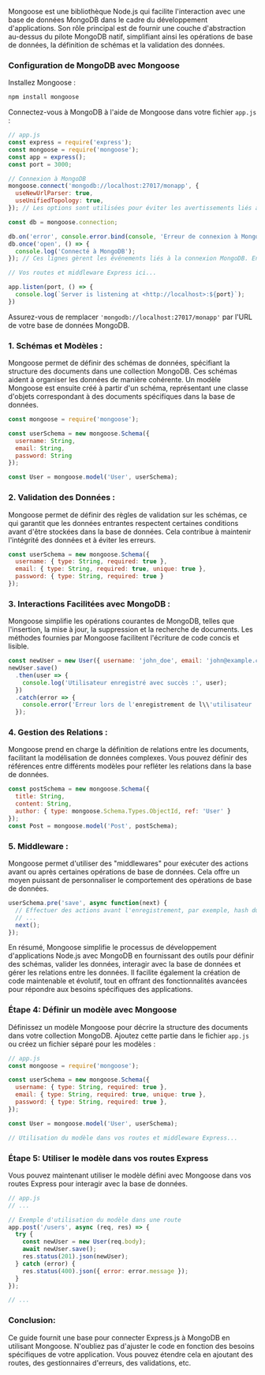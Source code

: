 Mongoose est une bibliothèque Node.js qui facilite l'interaction avec une base de données MongoDB dans le cadre du développement d'applications. Son rôle principal est de fournir une couche d'abstraction au-dessus du pilote MongoDB natif, simplifiant ainsi les opérations de base de données, la définition de schémas et la validation des données.

### Configuration de MongoDB avec Mongoose

Installez Mongoose :

```bash
npm install mongoose
```

Connectez-vous à MongoDB à l'aide de Mongoose dans votre fichier `app.js` :

```jsx
// app.js
const express = require('express');
const mongoose = require('mongoose');
const app = express();
const port = 3000;

// Connexion à MongoDB
mongoose.connect('mongodb://localhost:27017/monapp', {
  useNewUrlParser: true,
  useUnifiedTopology: true,
}); // Les options sont utilisées pour éviter les avertissements liés à la dépréciation des fonctionnalités.

const db = mongoose.connection;

db.on('error', console.error.bind(console, 'Erreur de connexion à MongoDB :'));
db.once('open', () => {
  console.log('Connecté à MongoDB');
}); // Ces lignes gèrent les événements liés à la connexion MongoDB. En cas d'erreur, un message est affiché dans la console. Si la connexion est établie avec succès, le message "Connecté à MongoDB" est affiché une fois.

// Vos routes et middleware Express ici...

app.listen(port, () => {
  console.log(`Server is listening at <http://localhost>:${port}`);
})
```

Assurez-vous de remplacer `'mongodb://localhost:27017/monapp'` par l'URL de votre base de données MongoDB.

### 1. **Schémas et Modèles :**

Mongoose permet de définir des schémas de données, spécifiant la structure des documents dans une collection MongoDB. Ces schémas aident à organiser les données de manière cohérente. Un modèle Mongoose est ensuite créé à partir d'un schéma, représentant une classe d'objets correspondant à des documents spécifiques dans la base de données.

```jsx
const mongoose = require('mongoose');

const userSchema = new mongoose.Schema({
  username: String,
  email: String,
  password: String
});

const User = mongoose.model('User', userSchema);
```

### 2. **Validation des Données :**

Mongoose permet de définir des règles de validation sur les schémas, ce qui garantit que les données entrantes respectent certaines conditions avant d'être stockées dans la base de données. Cela contribue à maintenir l'intégrité des données et à éviter les erreurs.

```jsx
const userSchema = new mongoose.Schema({
  username: { type: String, required: true },
  email: { type: String, required: true, unique: true },
  password: { type: String, required: true }
});

```

### 3. **Interactions Facilitées avec MongoDB :**

Mongoose simplifie les opérations courantes de MongoDB, telles que l'insertion, la mise à jour, la suppression et la recherche de documents. Les méthodes fournies par Mongoose facilitent l'écriture de code concis et lisible.

```jsx
const newUser = new User({ username: 'john_doe', email: 'john@example.com', password: 'securepassword' });
newUser.save()
  .then(user => {
    console.log('Utilisateur enregistré avec succès :', user);
  })
  .catch(error => {
    console.error('Erreur lors de l'enregistrement de l\\'utilisateur :', error);
  });

```

### 4. **Gestion des Relations :**

Mongoose prend en charge la définition de relations entre les documents, facilitant la modélisation de données complexes. Vous pouvez définir des références entre différents modèles pour refléter les relations dans la base de données.

```jsx
const postSchema = new mongoose.Schema({
  title: String,
  content: String,
  author: { type: mongoose.Schema.Types.ObjectId, ref: 'User' }
});
const Post = mongoose.model('Post', postSchema);

```

### 5. **Middleware :**

Mongoose permet d'utiliser des "middlewares" pour exécuter des actions avant ou après certaines opérations de base de données. Cela offre un moyen puissant de personnaliser le comportement des opérations de base de données.

```jsx
userSchema.pre('save', async function(next) {
  // Effectuer des actions avant l'enregistrement, par exemple, hash du mot de passe
  // ...
  next();
});

```

En résumé, Mongoose simplifie le processus de développement d'applications Node.js avec MongoDB en fournissant des outils pour définir des schémas, valider les données, interagir avec la base de données et gérer les relations entre les données. Il facilite également la création de code maintenable et évolutif, tout en offrant des fonctionnalités avancées pour répondre aux besoins spécifiques des applications.

### 

### Étape 4: Définir un modèle avec Mongoose

Définissez un modèle Mongoose pour décrire la structure des documents dans votre collection MongoDB. Ajoutez cette partie dans le fichier `app.js` ou créez un fichier séparé pour les modèles :

```jsx
// app.js
const mongoose = require('mongoose');

const userSchema = new mongoose.Schema({
  username: { type: String, required: true },
  email: { type: String, required: true, unique: true },
  password: { type: String, required: true },
});

const User = mongoose.model('User', userSchema);

// Utilisation du modèle dans vos routes et middleware Express...

```

### Étape 5: Utiliser le modèle dans vos routes Express

Vous pouvez maintenant utiliser le modèle défini avec Mongoose dans vos routes Express pour interagir avec la base de données.

```jsx
// app.js
// ...

// Exemple d'utilisation du modèle dans une route
app.post('/users', async (req, res) => {
  try {
    const newUser = new User(req.body);
    await newUser.save();
    res.status(201).json(newUser);
  } catch (error) {
    res.status(400).json({ error: error.message });
  }
});

// ...

```

### Conclusion:

Ce guide fournit une base pour connecter Express.js à MongoDB en utilisant Mongoose. N'oubliez pas d'ajuster le code en fonction des besoins spécifiques de votre application. Vous pouvez étendre cela en ajoutant des routes, des gestionnaires d'erreurs, des validations, etc.
